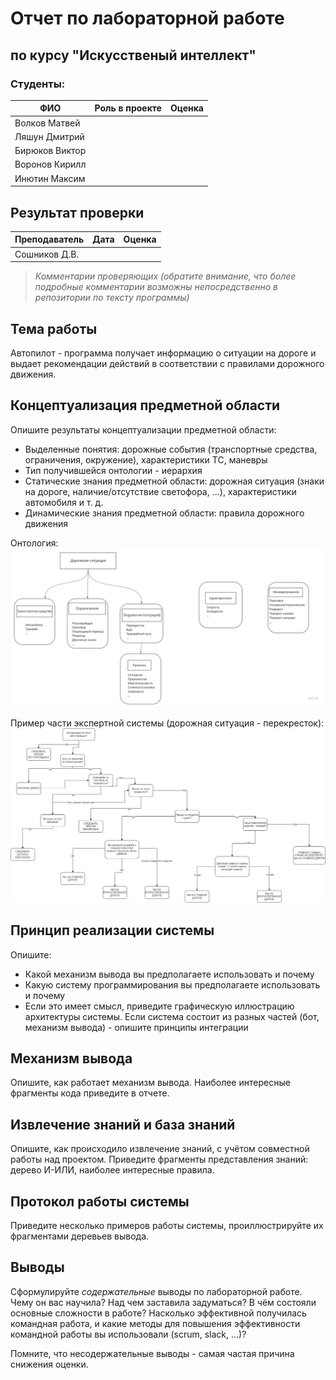 # Отчет по лабораторной работе
## по курсу "Искусственый интеллект"

### Студенты: 

| ФИО       | Роль в проекте                     | Оценка       |
|-----------|------------------------------------|--------------|
| Волков Матвей  |  |          |
| Ляшун Дмитрий |  |       |
| Бирюков Виктор |  |      |
| Воронов Кирилл |  |          |
| Инютин Максим  |  |          |

## Результат проверки

| Преподаватель     | Дата         |  Оценка       |
|-------------------|--------------|---------------|
| Сошников Д.В. |              |               |

> *Комментарии проверяющих (обратите внимание, что более подробные комментарии возможны непосредственно в репозитории по тексту программы)*

## Тема работы

Автопилот - программа получает информацию о ситуации на дороге и выдает рекомендации действий в соответствии с правилами дорожного движения.

## Концептуализация предметной области

Опишите результаты концептуализации предметной области:
 - Выделенные понятия: дорожные события (транспортные средства, ограничения, окружение), характеристики ТС, маневры
 - Тип получившейся онтологии - иерархия
 - Cтатические знания предметной области: дорожная ситуация (знаки на дороге, наличие/отсутствие светофора, ...), характеристики автомобиля  и т. д.
 - Динамические знания предметной области: правила дорожного движения

Онтология:
![Онтология](img/ontology.jpg)

Пример части экспертной системы (дорожная ситуация - перекресток):
![Перекресток](img/sample.jpg)

## Принцип реализации системы

Опишите:
 - Какой механизм вывода вы предполагаете использовать и почему
 - Какую систему программирования вы предполагаете использовать и почему
 - Если это имеет смысл, приведите графическую иллюстрацию архитектуры системы. Если система состоит из разных частей (бот, механизм вывода) - опишите принципы интеграции

## Механизм вывода

Опишите, как работает механизм вывода. Наиболее интересные фрагменты кода приведите в отчете.

## Извлечение знаний и база знаний

Опишите, как происходило извлечение знаний, с учётом совместной работы над проектом. Приведите фрагменты представления знаний: дерево И-ИЛИ, наиболее интересные правила. 

## Протокол работы системы

Приведите несколько примеров работы системы, проиллюстрируйте их фрагментами деревьев вывода.

## Выводы

Сформулируйте *содержательные* выводы по лабораторной работе. Чему он вас научила? 
Над чем заставила задуматься? В чём состояли основные сложности в работе? Насколько эффективной получилась командная работа, и какие методы для повышения эффективности командной работы вы использовали (scrum, slack, ...)?

Помните, что несодержательные выводы -
самая частая причина снижения оценки.
